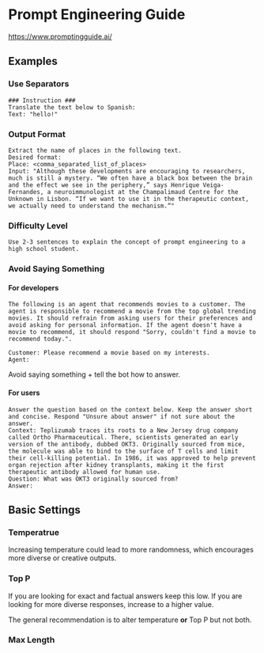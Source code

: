 # Prompt Engineering Guide

https://www.promptingguide.ai/

## Examples

### Use Separators 

```
### Instruction ###
Translate the text below to Spanish:
Text: "hello!"
```

### Output Format

```
Extract the name of places in the following text. 
Desired format:
Place: <comma_separated_list_of_places>
Input: "Although these developments are encouraging to researchers, much is still a mystery. “We often have a black box between the brain and the effect we see in the periphery,” says Henrique Veiga-Fernandes, a neuroimmunologist at the Champalimaud Centre for the Unknown in Lisbon. “If we want to use it in the therapeutic context, we actually need to understand the mechanism.“"
```

### Difficulty Level

```
Use 2-3 sentences to explain the concept of prompt engineering to a high school student.
```

### Avoid Saying Something

#### For developers

```
The following is an agent that recommends movies to a customer. The agent is responsible to recommend a movie from the top global trending movies. It should refrain from asking users for their preferences and avoid asking for personal information. If the agent doesn't have a movie to recommend, it should respond "Sorry, couldn't find a movie to recommend today.".

Customer: Please recommend a movie based on my interests.
Agent:
```

Avoid saying something + tell the bot how to answer.

#### For users

```
Answer the question based on the context below. Keep the answer short and concise. Respond "Unsure about answer" if not sure about the answer.
Context: Teplizumab traces its roots to a New Jersey drug company called Ortho Pharmaceutical. There, scientists generated an early version of the antibody, dubbed OKT3. Originally sourced from mice, the molecule was able to bind to the surface of T cells and limit their cell-killing potential. In 1986, it was approved to help prevent organ rejection after kidney transplants, making it the first therapeutic antibody allowed for human use.
Question: What was OKT3 originally sourced from?
Answer:
```



## Basic Settings

### Temperatrue

Increasing temperature could lead to more randomness, which encourages more diverse or creative outputs.

### Top P

If you are looking for exact and factual answers keep this low. If you are looking for more diverse responses, increase to a higher value.

The general recommendation is to alter temperature **or** Top P but not both.

### Max Length

